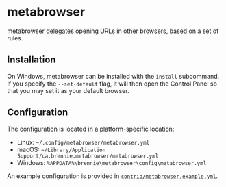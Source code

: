 # metabrowser

metabrowser delegates opening URLs in other browsers, based on a set of rules.

## Installation

On Windows, metabrowser can be installed with the `install` subcommand. If you
specify the `--set-default` flag, it will then open the Control Panel so that
you may set it as your default browser.

## Configuration

The configuration is located in a platform-specific location:

* Linux: `~/.config/metabrowser/metabrowser.yml`
* macOS: `~/Library/Application Support/ca.brennie.metabrowser/metabrowser.yml`
* Windows: `%APPDATA%\brennie\metabrowser\config\metabrowser.yml`

An example configuration is provided in
[`contrib/metabrowser.example.yml`](contrib/metabrowser.example.yml).
